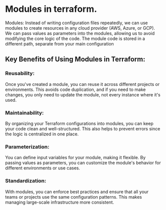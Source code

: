 # Modules in terraform.

Modules: Instead of writing configuration files repeatedly, we can use modules to create resources in any cloud provider (AWS, Azure, or GCP). We can pass values as parameters into the modules, allowing us to avoid modifying the core logic of the code. The module code is stored in a different path, separate from your main configuration

## Key Benefits of Using Modules in Terraform:

### Reusability: 

Once you've created a module, you can reuse it across different projects or environments. This avoids code duplication, and if you need to make changes, you only need to update the module, not every instance where it's used.

### Maintainability:
By organizing your Terraform configurations into modules, you can keep your code clean and well-structured. This also helps to prevent errors since the logic is centralized in one place.

### Parameterization:
You can define input variables for your module, making it flexible. By passing values as parameters, you can customize the module's behavior for different environments or use cases.

### Standardization: 
With modules, you can enforce best practices and ensure that all your teams or projects use the same configuration patterns. This makes managing large-scale infrastructure more consistent.
